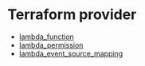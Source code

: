 # Terraform provider

- [lambda_function](https://www.terraform.io/docs/providers/aws/r/lambda_function.html)
- [lambda_permission](https://www.terraform.io/docs/providers/aws/r/lambda_permission.html)
- [lambda_event_source_mapping](https://www.terraform.io/docs/providers/aws/r/lambda_event_source_mapping.html)
